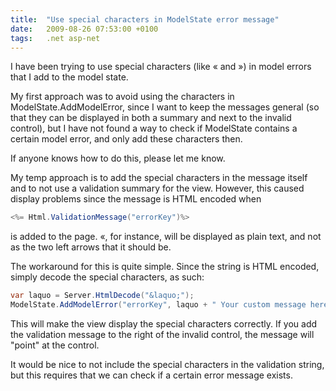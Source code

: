 ```yaml
---
title:  "Use special characters in ModelState error message"
date:   2009-08-26 07:53:00 +0100
tags: 	.net asp-net
---
```



I have been trying to use special characters (like &laquo; and &raquo;) in model
errors that I add to the model state.

My first approach was to avoid using the characters in ModelState.AddModelError,
since I want to keep the messages general (so that they can be displayed in both
a summary and next to the invalid control), but I have not found a way to check
if ModelState contains a certain model error, and only add these characters then.

If anyone knows how to do this, please let me know.

My temp approach is to add the special characters in the message itself and to not
use a validation summary for the view. However, this caused display problems since
the message is HTML encoded when

```csharp
<%= Html.ValidationMessage("errorKey")%>
```

is added to the page. &laquo;, for instance, will be displayed as plain text, and
not as the two left arrows that it should be.

The workaround for this is quite simple. Since the string is HTML encoded, simply
decode the special characters, as such:

```csharp
var laquo = Server.HtmlDecode("&laquo;");
ModelState.AddModelError("errorKey", laquo + " Your custom message here");
```

This will make the view display the special characters correctly. If you add the
validation message to the right of the invalid control, the message will "point"
at the control.

It would be nice to not include the special characters in the validation string,
but this requires that we can check if a certain error message exists.